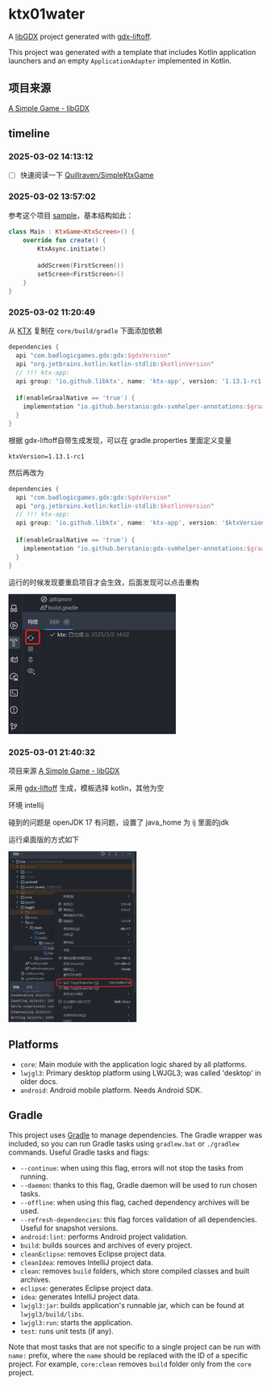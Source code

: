 # ktx01water

A [libGDX](https://libgdx.com/) project generated with [gdx-liftoff](https://github.com/libgdx/gdx-liftoff).

This project was generated with a template that includes Kotlin application launchers and an empty `ApplicationAdapter` implemented in Kotlin.

## 项目来源

[A Simple Game - libGDX](https://libgdx.com/wiki/start/a-simple-game)

## timeline

### 2025-03-02 14:13:12

- [ ] 快速阅读一下 [Quillraven/SimpleKtxGame](https://github.com/Quillraven/SimpleKtxGame)

### 2025-03-02 13:57:02

参考这个项目 [sample](https://github.com/libktx/ktx-sample-project)，基本结构如此：

```kotlin
class Main : KtxGame<KtxScreen>() {
    override fun create() {
        KtxAsync.initiate()

        addScreen(FirstScreen())
        setScreen<FirstScreen>()
    }
}
```

### 2025-03-02 11:20:49

从 [KTX](https://libktx.github.io/#dependencies-section) 复制在 `core/build/gradle` 下面添加依赖

```groovy
dependencies {
  api "com.badlogicgames.gdx:gdx:$gdxVersion"
  api "org.jetbrains.kotlin:kotlin-stdlib:$kotlinVersion"
  // !!! ktx-app:
  api group: 'io.github.libktx', name: 'ktx-app', version: '1.13.1-rc1'

  if(enableGraalNative == 'true') {
    implementation "io.github.berstanio:gdx-svmhelper-annotations:$graalHelperVersion"
  }
}
```

根据 gdx-liftoff自带生成发现，可以在 gradle.properties 里面定义变量

```properties
ktxVersion=1.13.1-rc1
```

然后再改为

```groovy
dependencies {
  api "com.badlogicgames.gdx:gdx:$gdxVersion"
  api "org.jetbrains.kotlin:kotlin-stdlib:$kotlinVersion"
  // !!! ktx-app:
  api group: 'io.github.libktx', name: 'ktx-app', version: '$ktxVersion'

  if(enableGraalNative == 'true') {
    implementation "io.github.berstanio:gdx-svmhelper-annotations:$graalHelperVersion"
  }
}
```

运行的时候发现要重启项目才会生效，后面发现可以点击重构

<img title="" src="docs/assets/2025-03-02-14-03-55-image.png" alt="" data-align="center" width="332">

### 2025-03-01 21:40:32

项目来源 [A Simple Game - libGDX](https://libgdx.com/wiki/start/a-simple-game)

采用 [gdx-liftoff](https://github.com/libgdx/gdx-liftoff) 生成，模板选择 kotlin，其他为空

环境 intellij

碰到的问题是 openJDK 17 有问题，设置了 java_home 为 ij 里面的jdk

运行桌面版的方式如下

<img title="" src="docs/assets/2025-03-01-21-49-56-image.png" alt="" width="254" data-align="center">

## Platforms

- `core`: Main module with the application logic shared by all platforms.
- `lwjgl3`: Primary desktop platform using LWJGL3; was called 'desktop' in older docs.
- `android`: Android mobile platform. Needs Android SDK.

## Gradle

This project uses [Gradle](https://gradle.org/) to manage dependencies.
The Gradle wrapper was included, so you can run Gradle tasks using `gradlew.bat` or `./gradlew` commands.
Useful Gradle tasks and flags:

- `--continue`: when using this flag, errors will not stop the tasks from running.
- `--daemon`: thanks to this flag, Gradle daemon will be used to run chosen tasks.
- `--offline`: when using this flag, cached dependency archives will be used.
- `--refresh-dependencies`: this flag forces validation of all dependencies. Useful for snapshot versions.
- `android:lint`: performs Android project validation.
- `build`: builds sources and archives of every project.
- `cleanEclipse`: removes Eclipse project data.
- `cleanIdea`: removes IntelliJ project data.
- `clean`: removes `build` folders, which store compiled classes and built archives.
- `eclipse`: generates Eclipse project data.
- `idea`: generates IntelliJ project data.
- `lwjgl3:jar`: builds application's runnable jar, which can be found at `lwjgl3/build/libs`.
- `lwjgl3:run`: starts the application.
- `test`: runs unit tests (if any).

Note that most tasks that are not specific to a single project can be run with `name:` prefix, where the `name` should be replaced with the ID of a specific project.
For example, `core:clean` removes `build` folder only from the `core` project.
